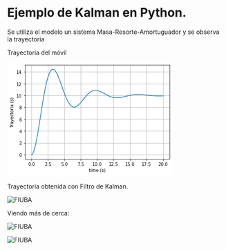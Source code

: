 # Ejemplo de Kalman en Python. 

Se utiliza el modelo un sistema Masa-Resorte-Amortuguador y se observa la trayectoria 

Trayectoria del móvil

![FIUBA](Imgs/Trayectoria.png)


Trayectoria obtenida con Filtro de Kalman.

![FIUBA](Kalman_Ruido.png)

Viendo más de cerca:

![FIUBA](Kalman_Ruido_1.png)

![FIUBA](Kalman_Ruido_2.png)
